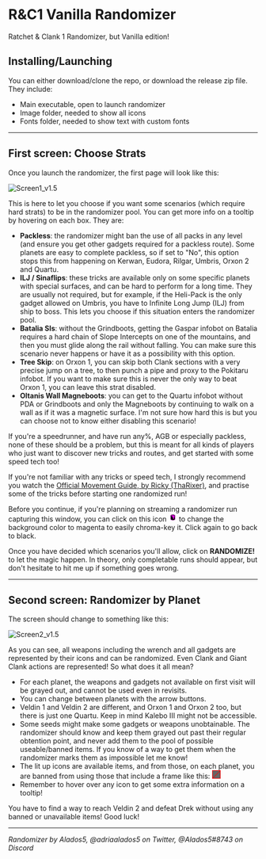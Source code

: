 # R&C1 Vanilla Randomizer
Ratchet & Clank 1 Randomizer, but Vanilla edition!

## Installing/Launching
You can either download/clone the repo, or download the release zip file.
They include:
- Main executable, open to launch randomizer
- Image folder, needed to show all icons
- Fonts folder, needed to show text with custom fonts

---

## First screen: Choose Strats
Once you launch the randomizer, the first page will look like this:

![Screen1_v1.5](https://i.imgur.com/iteXUFl.png)

This is here to let you choose if you want some scenarios (which require hard strats) to be in the randomizer pool. You can get more info on a tooltip by hovering on each box. They are:
- **Packless**: the randomizer might ban the use of all packs in any level (and ensure you get other gadgets required for a packless route). Some planets are easy to complete packless, so if set to "No", this option stops this from happening on Kerwan, Eudora, Rilgar, Umbris, Orxon 2 and Quartu.
- **ILJ / Sinaflips**: these tricks are available only on some specific planets with special surfaces, and can be hard to perform for a long time. They are usually not required, but for example, if the Heli-Pack is the only gadget allowed on Umbris, you have to Infinite Long Jump (ILJ) from ship to boss. This lets you choose if this situation enters the randomizer pool.
- **Batalia SIs**: without the Grindboots, getting the Gaspar infobot on Batalia requires a hard chain of Slope Intercepts on one of the mountains, and then you must glide along the rail without falling. You can make sure this scenario never happens or have it as a possibility with this option.
- **Tree Skip**: on Orxon 1, you can skip both Clank sections with a very precise jump on a tree, to then punch a pipe and proxy to the Pokitaru infobot. If you want to make sure this is never the only way to beat Orxon 1, you can leave this strat disabled.
- **Oltanis Wall Magneboots**: you can get to the Quartu infobot without PDA or Grindboots and only the Magneboots by continuing to walk on a wall as if it was a magnetic surface. I'm not sure how hard this is but you can choose not to know either disabling this scenario!

If you're a speedrunner, and have run any%, AGB or especially packless, none of these should be a problem, but this is meant for all kinds of players who just want to discover new tricks and routes, and get started with some speed tech too!

If you're not familiar with any tricks or speed tech, I strongly recommend you watch the [Official Movement Guide, by Ricky (ThaRixer)](https://www.youtube.com/watch?v=V8TG2sCofwM), and practise some of the tricks before starting one randomized run!

Before you continue, if you're planning on streaming a randomizer run capturing this window, you can click on this icon <img src="/images/Paint.png" height="17"> to change the background color to magenta to easily chroma-key it. Click again to go back to black.

Once you have decided which scenarios you'll allow, click on **RANDOMIZE!** to let the magic happen. In theory, only completable runs should appear, but don't hesitate to hit me up if something goes wrong. 

---

## Second screen: Randomizer by Planet

The screen should change to something like this:

![Screen2_v1.5](https://i.imgur.com/3fLlVeg.png)

As you can see, all weapons including the wrench and all gadgets are represented by their icons and can be randomized. Even Clank and Giant Clank actions are represented! So what does it all mean?
- For each planet, the weapons and gadgets not available on first visit will be grayed out, and cannot be used even in revisits.
- You can change between planets with the arrow buttons.
- Veldin 1 and Veldin 2 are different, and Orxon 1 and Orxon 2 too, but there is just one Quartu. Keep in mind Kalebo III might not be accessible.
- Some seeds might make some gadgets or weapons unobtainable. The randomizer should know and keep them grayed out past their regular obtention point, and never add them to the pool of possible useable/banned items. If you know of a way to get them when the randomizer marks them as impossible let me know!
- The lit up icons are available items, and from those, on each planet, you are banned from using those that include a frame like this: <img src="/images/banned.png" height="17">
- Remember to hover over any icon to get some extra information on a tooltip!

You have to find a way to reach Veldin 2 and defeat Drek without using any banned or unavailable items! Good luck!

---
_Randomizer by Alados5, @adriaalados5 on Twitter, @Alados5#8743 on Discord_
